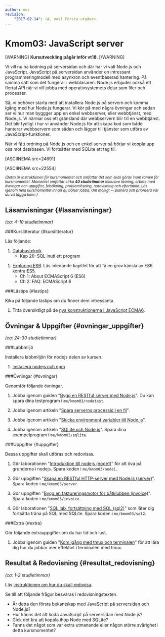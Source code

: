 ```yaml
---
author: mos
revision:
    "2017-02-14": (A, mos) Första utgåvan.
...
```

Kmom03: JavaScript server
==================================

[WARNING]
**Kursutveckling pågår inför vt18.**
[/WARNING]

Vi vill nu ha kodning på serversidan och där har vi valt Node.js och JavaScript.  JavaScript på serversidan använder en intressant programmeringmodell med asynkron och eventbaserad hantering. På samma sätt som det fungerar i webbläsaren. Node.js erbjuder också ett flertal API när vi vill jobba med operativsystemets delar som filer och processer.

Så, vi behöver starta med att installera Node.js på servern och komma igång med hur Node.js fungerar. Vi kör på med några övningar och sedan ser vi hur man byggger upp en enkel webbserver, eller webbtjänst, med Node.js. Vi närmar oss ett gränsland där webbservern blir till en webbtjänst. Det blir tydligt i hur vi använder Node.js för att skapa kod som både hanterar webbservern som sådan och lägger till tjänster som utförs av JavaScript-funktioner.

När vi fått ordning på Node.js och en enkel server så börjar vi koppla upp oss mot databasen. Vi fortsätter med SQLite ett tag till.

[ASCIINEMA src=24691]

[ASCIINEMA src=22554]



<small><i>(Detta är instruktionen för kursmomentet och omfattar det som skall göras inom ramen för kursmomentet. Momentet omfattar cirka **40 studietimmar** inklusive läsning, arbete med övningar och uppgifter, felsökning, problemlösning, redovisning och eftertanke. Läs igenom hela kursmomentet innan du börjar jobba. Om möjligt -- planera och prioritera var du vill lägga tiden.)</i></small>



Läsanvisningar  {#lasanvisningar}
---------------------------------

*(ca: 4-10 studietimmar)*


###Kurslitteratur  {#kurslitteratur}

Läs följande:

1. [Databasteknik](kunskap/boken-databasteknik)
    * Kap 20: SQL inuti ett program

<!--
1. Läsanvisning Javascript. (array/objekt)
-->

1. [Exploring ES6](kunskap/boken-exploring-es6). Läs inledande kapitlet för att få en grov känsla av ES6 kontra ES5.
    * Ch 1: About ECMAScript 6 (ES6)
    * Ch 2: FAQ: ECMAScript 6



###Lästips {#lastips}

Kika på följande lästips om du finner dem intressanta.

1. Titta översiktligt på de [nya konstruktionerna i JavaScript ECMA6](https://github.com/lukehoban/es6features/blob/master/README.md).

<!--
1. Titta översiktligt på [Babel](https://babeljs.io/) som är en JavaScript till JavaScript kompilator som stödjer ECMA6.

1. I boken [Exploring ES6](kunskap/boken-exploring-es6) handlar kapitel 15 om klasser och kapitel 16 om moduler, två goda sätt att strukturera sin kod i ES6.

-->



Övningar & Uppgifter  {#ovningar_uppgifter}
-------------------------------------------

*(ca: 24-30 studietimmar)*



###Labbmiljö

Installera labbmiljön för nodejs delen av kursen.

1. [Installera nodejs och npm](kunskap/installera-node-och-npm)

<!--
1. [Installera babel-node lokalt](labbmiljo/babel-node)
-->



###Övningar {#ovningar}

Genomför följande övningar.

1. Jobba igenom guiden "[Bygg en RESTful server med Node.js](kunskap/bygg-en-restful-server-med-node-js)". Du kan spara dina testprogram i `me/kmom03/nodetest`.

1. Jobba igenom artikeln "[Spara serverns processid i en fil](kunskap/spara-serverns-processid-i-en-fil)".

1. Jobba igenom artikeln "[Skicka environment variabler till Node.js](kunskap/skicka-environment-variabler-till-nodejs)".

1. Jobba igenom artikeln "[SQLite och Node.js](kunskap/sqlite-och-nodejs)". Spara dina exempelprogram i `me/kmom03/sqlite`.



###Uppgifter {#uppgifter}

Dessa uppgifter skall utföras och redovisas.

1. Gör laborationen "[Introduktion till nodejs (node1)](uppgift/introduktion-till-nodejs)" för att öva på grunderna i nodejs. Spara koden i `me/kmom03/node1`.

1. Gör uppgiften "[Skapa en RESTful HTTP-server med Node.js (server)](uppgift/skapa-en-restful-http-server-med-node-js)". Spara koden i `me/kmom03/server`.

1. Gör uppgiften "[Bygg en faktureringsmotor för båtklubben (invoice)](uppgift/bygg-en-faktureringsmotor-for-batklubben)". Spara koden i `me/kmom03/invoice`.

1. Gör laborationen "[SQL lab, fortsättning med SQL (sql2)](uppgift/sql-lab-fortsattning-med-sql)" som låter dig fortsätta träna på SQL med SQLite. Spara koden i `me/kmom03/sql2`.



###Extra {#extra}

Gör följande extrauppgifter om du har tid och lust.

1. Jobba igenom guiden "[Kom igång med tmux och terminalen](kunskap/kom-igang-med-tmux-och-terminalen)" för att lära dig hur du jobbar mer effektivt i terminalen med tmux.

<!--
Fortsätt träna på JavaScript i webbläsaren.

1. Gör uppgiften "[JavaScript och arrayer](uppgift/javascript-och-arrayer)".

2. Gör uppgiften "[JavaScript med objekt](uppgift/javascript-och-objekt)".

3. Gör uppgiften "[Rita flaggor med JavaScript och objekt](uppgift/gor-svenska-flaggan-med-javascript-och-objekt)".
-->



Resultat & Redovisning  {#resultat_redovisning}
-----------------------------------------------

*(ca: 1-2 studietimmar)*

Läs [instruktionen om hur du skall redovisa](kurser/dbjs/redovisa).

Se till att följande frågor besvaras i redovisningstexten.

* Är detta den första bekantskap med JavaScript på serversidan och Node.js?
* Hur känns det att koda JavaScript på serversidan med Node.js?
* Gick det bra att koppla ihop Node med SQLite?
* Fanns det något som var extra utmanande eller någon större svårighet i detta kursmomentet?
